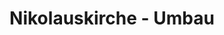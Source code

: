 ---
title: Nikolauskirche - Umbau
image: nikolauskirche.webp
layout: poi
gmaps: 
coords: [51.1179317, 7.3978069]
info: |
    **1875 - Industrialisierung, Bahnbau und Kirchenumbau**

    Pünktlich zur Einweihung der neuen Eisenbahnstrecke am 2. Januar 1877 erstrahlte auch die Nikolauskirche zu Wipperfürth in neuem Glanz und so kennen wir sie heute noch. 

    Innerhalb der Kirche kann man die Anbauten noch gut erkennen. Wir  laden Sie herzlich zu einem Spaziergang durch die Kirche ein.

    Die Kirche - ursprünglich dem Kölner Apostelnstift gehörig und seit 1254 Pfarrkirche - ist in der 2. Hälfte des 12. Jhs. erbaut worden. Die Nebenchörchen und die Gewölbe des Mittelschiffs stammen wie das Taufbecken aus der 1. Hälfte des 13. Jhs.
arDesc: |
    Halten Sie Ihre Kamera auf die Eingangstür der Nikolauskirche.

    Gehen Sie damit auf eine Zeitreise ins Jahr 1875 - eine Zeit, in der die Region durch den Eisenbahnstreckenbau industriell weiter erschlossen wird.

    Erleben Sie im Video eine Szene, die sich so abgespielt haben könnte - und die Wechselwirkung von Industrialisierung und Kirchenbau aufzeigt.
ar:
    type: image-tracking
    content: video
    location: wipperfuerth
    video: [
        {
            type: "filename",
            filename: "nikolauskirche.webm"
        }
    ] 
    nft: [
        {
            type: video,
            id: "nikolauskirche_front",
            name: "Nikolauskirche"
        }
    ]
---
